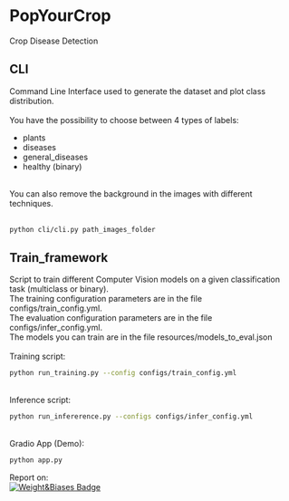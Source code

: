 
# PopYourCrop
Crop Disease Detection

## CLI
Command Line Interface used to generate the dataset and plot class distribution.
<br>
<br>
You have the possibility to choose between 4 types of labels:<br>
- plants
- diseases
- general_diseases
- healthy (binary)
<br>
You can also remove the background in the images with different techniques.<br>
<br>

```bash
python cli/cli.py path_images_folder
```

## Train_framework
Script to train different Computer Vision models on a given classification task (multiclass or binary).<br>
The training configuration parameters are in the file configs/train_config.yml.<br>
The evaluation configuration parameters are in the file configs/infer_config.yml.<br>
The models you can train are in the file resources/models_to_eval.json
<br>
<br>
Training script:
<br>
```bash
python run_training.py --config configs/train_config.yml
```
<br>
Inference script:

```bash
python run_infererence.py --configs configs/infer_config.yml
```
<br>
Gradio App (Demo):

```bash
python app.py
```

Report on:<br>
 <a href="https://wandb.ai/mjouffro/cropdis-models-comp/reports/Plant-Disease-Classification--VmlldzoyMjc1OTQ5">
    <img src="https://camo.githubusercontent.com/5c70f08219d50671f896067e1024b0db9dfca119304d0d977cbf273565be32fc/68747470733a2f2f696d672e736869656c64732e696f2f7374617469632f76313f7374796c653d666f722d7468652d6261646765266d6573736167653d576569676874732b2532362b42696173657326636f6c6f723d323232323232266c6f676f3d576569676874732b2532362b426961736573266c6f676f436f6c6f723d464642453030266c6162656c3d" alt="Weight&Biases Badge"/>

  </a>

<!--
-->
